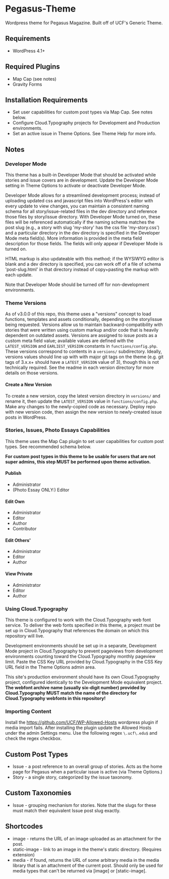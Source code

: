 Pegasus-Theme
=============

Wordpress theme for Pegasus Magazine.  Built off of UCF's Generic Theme.


## Requirements
* WordPress 4.1+

## Required Plugins
- Map Cap (see notes)
- Gravity Forms

## Installation Requirements
- Set user capabilities for custom post types via Map Cap.  See notes below.
- Configure Cloud.Typography projects for Development and Production environments.
- Set an active issue in Theme Options.  See Theme Help for more info.

## Notes

### Developer Mode
This theme has a built-in Developer Mode that should be activated while stories and issue covers are in development.  Update the Developer Mode setting in Theme Options to activate or deactivate Developer Mode.

Developer Mode allows for a streamlined development process; instead of uploading updated css and javascript files into WordPress's editor with every update to view changes, you can maintain a consistent naming schema for all story/issue-related files in the dev directory and reference those files by story/issue directory.  With Developer Mode turned on, these files will be referenced automatically if the naming schema matches the post slug (e.g., a story with slug 'my-story' has the css file 'my-story.css') and a particular directory in the dev directory is specified in the Developer Mode meta field(s).  More information is provided in the meta field description for those fields.  The fields will only appear if Developer Mode is turned on.

HTML markup is also updateable with this method; if the WYSIWYG editor is blank and a dev directory is specified, you can work off of a file of schema 'post-slug.html' in that directory instead of copy+pasting the markup with each update.

Note that Developer Mode should be turned off for non-development environments.

### Theme Versions
As of v3.0.0 of this repo, this theme uses a "versions" concept to load functions, templates and assets conditionally, depending on the story/issue being requested.  Versions allow us to maintain backward-compatibility with stories that were written using custom markup and/or code that is heavily dependent on outdated assets.  Versions are assigned to issue posts as a custom meta field value; available values are defined with the `LATEST_VERSION` and `EARLIEST_VERSION` constants in `functions/config.php`.  These versions correspond to contents in a `versions/` subdirectory.  Ideally, versions values should line up with with major git tags on the theme (e.g. git tags of 3.x.x+ should have a `LATEST_VERSION` value of 3), though this is not technically required.  See the readme in each version directory for more details on those versions.

#### Create a New Version
To create a new version, copy the latest version directory in `versions/` and rename it, then update the `LATEST_VERSION` value in `functions/config.php`.  Make any changes to the newly-copied code as necessary.  Deploy repo with new version code, then assign the new version to newly-created issue posts in WordPress.

### Stories, Issues, Photo Essays Capabilities
This theme uses the Map Cap plugin to set user capabilities for custom post types.  See recommended schema below.

**For custom post types in this theme to be usable for users that are not super admins, this step MUST be performed
upon theme activation.**

#### Publish
- Administrator
- (Photo Essay ONLY:) Editor

#### Edit Own
- Administrator
- Editor
- Author
- Contributor

#### Edit Others'
- Administrator
- Editor
- Author

#### View Private
- Administrator
- Editor
- Author

### Using Cloud.Typography
This theme is configured to work with the Cloud.Typography web font service.  To deliver the web fonts specified in
this theme, a project must be set up in Cloud.Typography that references the domain on which this repository will live.

Development environments should be set up in a separate, Development Mode project in Cloud.Typography to prevent pageviews
from development environments counting toward the Cloud.Typography monthly pageview limit.  Paste the CSS Key URL provided
by Cloud.Typography in the CSS Key URL field in the Theme Options admin area.

This site's production environment should have its own Cloud.Typography project, configured identically to the Development
Mode equivalent project.  **The webfont archive name (usually six-digit number) provided by Cloud.Typography MUST match the
name of the directory for Cloud.Typography webfonts in this repository!**

### Importing Content
Install the https://github.com/UCF/WP-Allowed-Hosts wordpress plugin if media import fails. After installing the plugin update the Allowed Hosts under the admin Settings menu. Use the following regex `\.ucf\.edu$` and check the regex checkbox.

## Custom Post Types

* Issue - a post reference to an overall group of stories.  Acts as the home page for Pegasus when a particular issue is active (via Theme Options.)
* Story - a single story, categorized by the issue taxonomy.

## Custom Taxonomies

* Issue - grouping mechanism for stories.  Note that the slugs for these must match their equivalent Issue post slug exactly.

## Shortcodes

* image - returns the URL of an image uploaded as an attachment for the post.
* static-image - link to an image in the theme's static directory.  (Requires extension)
* media - if found, returns the URL of some arbitrary media in the media library that is an attachment of the current post.  Should only be used for media types that can't be returned via [image] or [static-image].
